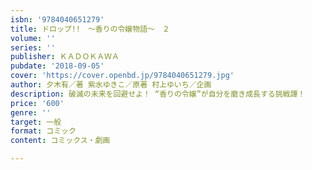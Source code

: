 ```yaml
---
isbn: '9784040651279'
title: ドロップ!!　～香りの令嬢物語～　２
volume: ''
series: ''
publisher: ＫＡＤＯＫＡＷＡ
pubdate: '2018-09-05'
cover: 'https://cover.openbd.jp/9784040651279.jpg'
author: 夕木有／著 紫水ゆきこ／原著 村上ゆいち／企画
description: 破滅の未来を回避せよ！ “香りの令嬢”が自分を磨き成長する挑戦譚！
price: '600'
genre: ''
target: 一般
format: コミック
content: コミックス・劇画

---
```

